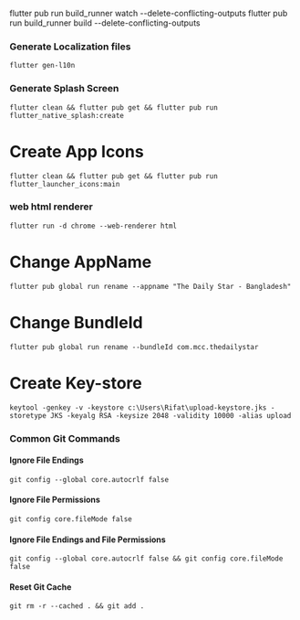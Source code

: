 flutter pub run build_runner watch --delete-conflicting-outputs
flutter pub run build_runner build --delete-conflicting-outputs

### Generate Localization files

`flutter gen-l10n`

### Generate Splash Screen

`flutter clean && flutter pub get && flutter pub run flutter_native_splash:create`

# Create App Icons

`flutter clean && flutter pub get && flutter pub run flutter_launcher_icons:main`

### web html renderer

`flutter run -d chrome --web-renderer html`

# Change AppName

`flutter pub global run rename --appname "The Daily Star - Bangladesh"`

# Change BundleId

`flutter pub global run rename --bundleId com.mcc.thedailystar`

# Create Key-store

`keytool -genkey -v -keystore c:\Users\Rifat\upload-keystore.jks -storetype JKS -keyalg RSA -keysize 2048 -validity 10000 -alias upload`

### Common Git Commands

#### Ignore File Endings

`git config --global core.autocrlf false`

#### Ignore File Permissions

`git config core.fileMode false`

#### Ignore File Endings and File Permissions

`git config --global core.autocrlf false && git config core.fileMode false`

#### Reset Git Cache

`git rm -r --cached . && git add .`
